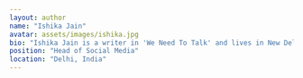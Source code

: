 ```yaml
---
layout: author
name: "Ishika Jain"
avatar: assets/images/ishika.jpg
bio: "Ishika Jain is a writer in 'We Need To Talk' and lives in New Delhi, India. She is 17 years old and is in her senior year of High School. She was always fascinated by activism based journalism and is constantly looking for ways to make a difference to the society . Outside of this newspaper, Ishika is a science learner, a trained Kathak dancer and is currently learning coding . In her free time, Ishika enjoys dancing, watching movies, and reading blogs . She thinks 'We Need To Talk' is a great initiative by students and provides a significant medium to put forward the opinions/views of the youth."
position: "Head of Social Media"
location: "Delhi, India"
---
```

